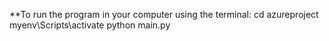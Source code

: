 **To run the program in your computer using the terminal: 
              cd azureproject
              myenv\Scripts\activate 
              python main.py 
